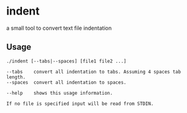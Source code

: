 indent
======

a small tool to convert text file indentation

Usage
-----

    ./indent [--tabs|--spaces] [file1 file2 ...]

    --tabs    convert all indentation to tabs. Assuming 4 spaces tab length.
    --spaces  convert all indentation to spaces.

    --help    shows this usage information.

    If no file is specified input will be read from STDIN.
